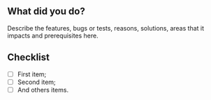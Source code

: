 ## What did you do?
Describe the features, bugs or tests, reasons, solutions, areas that it impacts and prerequisites here.

## Checklist
- [ ] First item;
- [ ] Second item;
- [ ] And others items.

